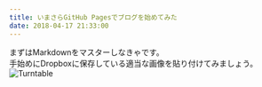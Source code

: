 ```yaml
---
title: いまさらGitHub Pagesでブログを始めてみた
date: 2018-04-17 21:33:00
---
```

まずはMarkdownをマスターしなきゃです。  
手始めにDropboxに保存している適当な画像を貼り付けてみましょう。
![Turntable](https://www.dropbox.com/s/9c5olnqnafhtso4/turntable-16324.jpg?raw=1)
